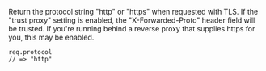 Return the protocol string "http" or "https" when requested with TLS. If the "trust proxy" setting is enabled, the "X-Forwarded-Proto" header field will be trusted. If you're running behind a reverse proxy that supplies https for you, this may be enabled.
  
```
req.protocol
// => "http"
```
